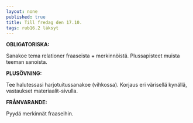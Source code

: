 ```yaml
---
layout: none
published: true
title: Till fredag den 17.10.
tags: rub16.2 läksyt
---
```

**OBLIGATORISKA:**

Sanakoe tema relationer fraaseista + merkinnöistä. Plussapisteet muista teeman sanoista.

**PLUSÖVNING:**

Tee halutessasi harjotuitussanakoe (vihkossa). Korjaus eri värisellä kynällä, vastaukset materiaalit-sivulla.

**FRÅNVARANDE:**

Pyydä merkinnät fraaseihin.